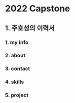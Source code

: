 # 2022 Capstone
## 1. 주호성의 이력서
  ### 1. my info
  ### 2. about
  ### 3. contact
  ### 4. skills
  ### 5. project
